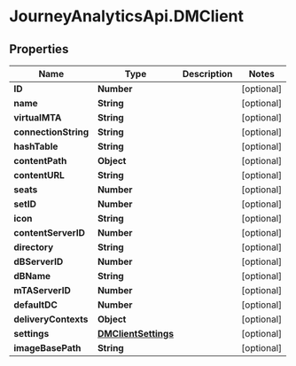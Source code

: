 # JourneyAnalyticsApi.DMClient

## Properties

Name | Type | Description | Notes
------------ | ------------- | ------------- | -------------
**ID** | **Number** |  | [optional] 
**name** | **String** |  | [optional] 
**virtualMTA** | **String** |  | [optional] 
**connectionString** | **String** |  | [optional] 
**hashTable** | **String** |  | [optional] 
**contentPath** | **Object** |  | [optional] 
**contentURL** | **String** |  | [optional] 
**seats** | **Number** |  | [optional] 
**setID** | **Number** |  | [optional] 
**icon** | **String** |  | [optional] 
**contentServerID** | **Number** |  | [optional] 
**directory** | **String** |  | [optional] 
**dBServerID** | **Number** |  | [optional] 
**dBName** | **String** |  | [optional] 
**mTAServerID** | **Number** |  | [optional] 
**defaultDC** | **Number** |  | [optional] 
**deliveryContexts** | **Object** |  | [optional] 
**settings** | [**DMClientSettings**](DMClientSettings.md) |  | [optional] 
**imageBasePath** | **String** |  | [optional] 


